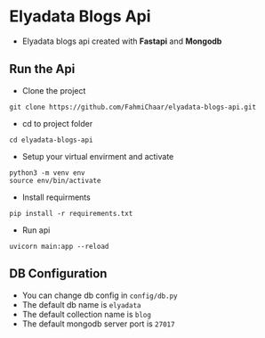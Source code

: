 # Elyadata Blogs Api

- Elyadata blogs api created with **Fastapi** and **Mongodb**

## Run the Api
- Clone the project
```properties
git clone https://github.com/FahmiChaar/elyadata-blogs-api.git
```
- cd to project folder
```properties
cd elyadata-blogs-api
```
- Setup your virtual envirment and activate
```properties
python3 -m venv env
source env/bin/activate
```
- Install requirments
```properties
pip install -r requirements.txt
```
- Run api
```properties
uvicorn main:app --reload
```

## DB Configuration
- You can change db config in `config/db.py`
- The default db name is `elyadata`
- The default collection name is `blog`
- The default mongodb server port is `27017`